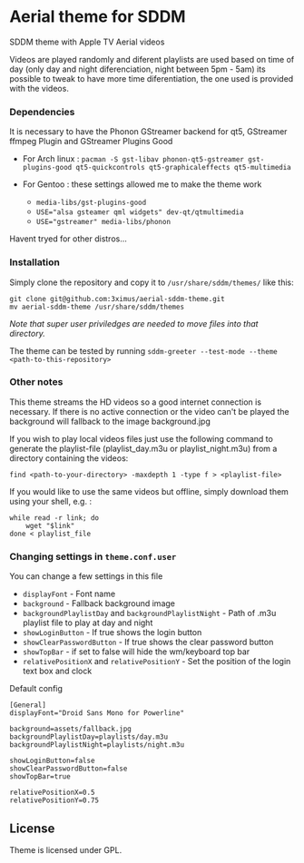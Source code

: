 # Aerial theme for SDDM

SDDM theme with Apple TV Aerial videos

Videos are played randomly and diferent playlists are used based on time of day (only day and night diferenciation, night between 5pm - 5am) its possible to tweak to have more time diferentiation, the one used is provided with the videos.


### Dependencies

It is necessary to have the Phonon GStreamer backend for qt5, GStreamer ffmpeg Plugin and GStreamer Plugins Good
- For Arch linux : `pacman -S gst-libav phonon-qt5-gstreamer gst-plugins-good qt5-quickcontrols qt5-graphicaleffects qt5-multimedia`
- For Gentoo : these settings allowed me to make the theme work

    * `media-libs/gst-plugins-good`
    * `USE="alsa gsteamer qml widgets" dev-qt/qtmultimedia`
    * `USE="gstreamer" media-libs/phonon`

Havent tryed for other distros...

### Installation

Simply clone the repository and copy it to `/usr/share/sddm/themes/` like this:
```
git clone git@github.com:3ximus/aerial-sddm-theme.git
mv aerial-sddm-theme /usr/share/sddm/themes
```
*Note that super user priviledges are needed to move files into that directory.*

The theme can be tested by running `sddm-greeter --test-mode --theme <path-to-this-repository>`

### Other notes

This theme streams the HD videos so a good internet connection is necessary.
If there is no active connection or the video can't be played the background will fallback to the image background.jpg

If you wish to play local videos files just use the following command to generate the playlist-file (playlist_day.m3u or playlist_night.m3u) from a directory containing the videos:

`find <path-to-your-directory> -maxdepth 1 -type f > <playlist-file>`

If you would like to use the same videos but offline, simply download them using your shell, e.g. :

```
while read -r link; do
    wget "$link"
done < playlist_file
```

### Changing settings in `theme.conf.user`

You can change a few settings in this file
- `displayFont` - Font name
- `background` - Fallback background image
- `backgroundPlaylistDay` and `backgroundPlaylistNight` - Path of .m3u playlist file to play at day and night
- `showLoginButton` - If true shows the login button
- `showClearPasswordButton` - If true shows the clear password button
- `showTopBar` - if set to false will hide the wm/keyboard top bar
- `relativePositionX` and `relativePositionY` - Set the position of the login text box and clock


Default config

```
[General]
displayFont="Droid Sans Mono for Powerline"

background=assets/fallback.jpg
backgroundPlaylistDay=playlists/day.m3u
backgroundPlaylistNight=playlists/night.m3u

showLoginButton=false
showClearPasswordButton=false
showTopBar=true

relativePositionX=0.5
relativePositionY=0.75
```


## License

Theme is licensed under GPL.
